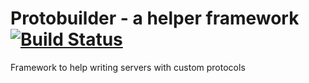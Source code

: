# Protobuilder - a helper framework [![Build Status](https://travis-ci.org/chsitter/protobuilder.rs.svg)](https://travis-ci.org/chsitter/protobuilder.rs)
Framework to help writing servers with custom protocols
